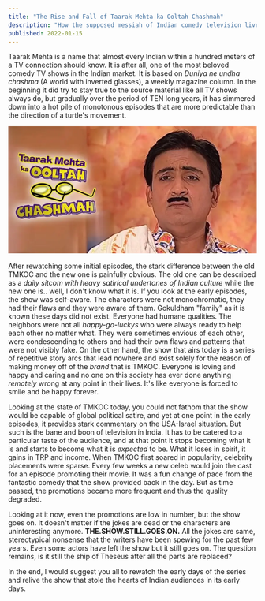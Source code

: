 ```yaml
---
title: "The Rise and Fall of Taarak Mehta ka Ooltah Chashmah"
description: "How the supposed messiah of Indian comedy television lived long enough to see itself become the villain."
published: 2022-01-15
---
```

Taarak Mehta is a name that almost every Indian within a hundred meters of a TV
connection should know. It is after all, one of the most beloved comedy TV
shows in the Indian market. It is based on _Duniya ne undha chashma_ (A world
with inverted glasses), a weekly magazine column. In the beginning it did try
to stay true to the source material like all TV shows always do, but gradually
over the period of TEN long years, it has simmered down into a hot pile of
monotonous episodes that are more predictable than the direction of a turtle's 
movement. 

![Taarak mehta ka ooltah Chashma](../../assets/tmkoc.webp)

After rewatching some initial episodes, the stark difference between the old
TMKOC and the new one is painfully obvious. The old one can be described as a
_daily sitcom with heavy satirical undertones of Indian culture_ while the new
one is.. well, I don't know what it is. If you look at the early episodes, the
show was self-aware. The characters were not monochromatic, they had their
flaws and they were aware of them. Gokuldham "family" as it is known these days
did not exist. Everyone had humane qualities. The neighbors were not all
_happy-go-luckys_ who were always ready to help each other no matter what. They
were sometimes envious of each other, were condescending to others and had their own
flaws and patterns that were not visibly fake. On the other hand, the show that
airs today is a series of repetitive story arcs that lead nowhere and exist
solely for the reason of making money off of the _brand_ that is TMKOC. Everyone
is loving and happy and caring and no one on this society has ever done anything
_remotely_ wrong at any point in their lives. It's like everyone is forced to smile
and be happy forever.

Looking at the state of TMKOC today, you could not fathom that the show would
be capable of global political satire, and yet at one point in the early
episodes, it provides stark commentary on the USA-Israel situation. 
But such is the bane and boon of television in India. It has to be catered to a
particular taste of the audience, and at that point it stops becoming what it
is and starts to become what it is _expected_ to be. What it loses in spirit,
it gains in TRP and income. When TMKOC first soared in popularity, celebrity
placements were sparse. Every few weeks a new celeb would join the cast for an
episode promoting their movie. It was a fun change of pace from the fantastic
comedy that the show provided back in the day. But as time passed, the
promotions became more frequent and thus the quality degraded. 

Looking at it now, even the promotions are low in number, but the show goes on.
It doesn't matter if the jokes are dead or the characters are uninteresting
anymore. **THE.SHOW.STILL.GOES.ON.** All the jokes are same, stereotypical
nonsense that the writers have been spewing for the past few years. Even some
actors have left the show but it still goes on. 
The question remains, is it still the ship of Theseus after all the parts are 
replaced?

In the end, I would suggest you all to rewatch the early days of the series and 
relive the show that stole the hearts of Indian audiences in its early days.
